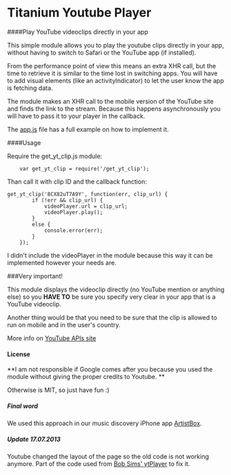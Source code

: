Titanium Youtube Player
=====================

####Play YouTube videoclips directly in your app



This simple module allows you to play the youtube clips directly in your app, without having to switch to Safari or the YouTube app (if installed).

From the performance point of view this means an extra XHR call, but the time to retrieve it is similar to the time lost in switching apps. You will have to add visual elements (like an activityIndicator) to let the user know the app is fetching data.
 

The module makes an XHR call to the mobile version of the YouTube site and finds the link to the stream. Because this happens asynchronously you will have to pass it to your player in the callback.

The [app.js](https://github.com/rborn/TitaniumYoutubePlayer/blob/master/app.js) file has a full example on how to implement it.

####Usage

Require the get_yt_clip.js module:

~~~
	var get_yt_clip = require('/get_yt_clip');
~~~

Than call it with clip ID and the callback function:

~~~
get_yt_clip('8CX82uT7A9Y', function(err, clip_url) {
		if (!err && clip_url) {
			videoPlayer.url = clip_url;
			videoPlayer.play();
		}
		else {
			console.error(err);
		}
	});
~~~

I didn't include the videoPlayer in the module because this way it can be implemented however your needs are.

###Very important!

This module displays the videoclip directly (no YouTube mention or anything else) so you **HAVE TO** be sure you specify very clear in your app that is a YouTube videoclip.


Another thing would be that you need to be sure that the clip is allowed to run on mobile and in the user's country.

More info on [YouTube APIs site](https://developers.google.com/youtube/2.0/developers_guide_protocol_api_query_parameters)

#### License
**I am not responsible if Google comes after you because you used the module without giving the proper credits to Youtube. ** 

Otherwise is MIT, so just have fun :)
##### Final word

We used this approach in our music discovery iPhone app [ArtistBox](http://artistboxapp.com).

##### Update 17.07.2013

Youtube changed the layout of the page so the old code is not working anymore.
Part of the code used from [Bob Sims' ytPlayer](https://github.com/bob-sims/ytPlayer) to fix it.

